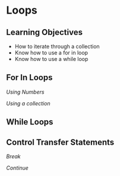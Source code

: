 # Loops

## Learning Objectives
- How to iterate through a collection
- Know how to use a for in loop
- Know how to use a while loop

## For In Loops

*Using Numbers*

*Using a collection*

## While Loops

## Control Transfer Statements

*Break*

*Continue*


